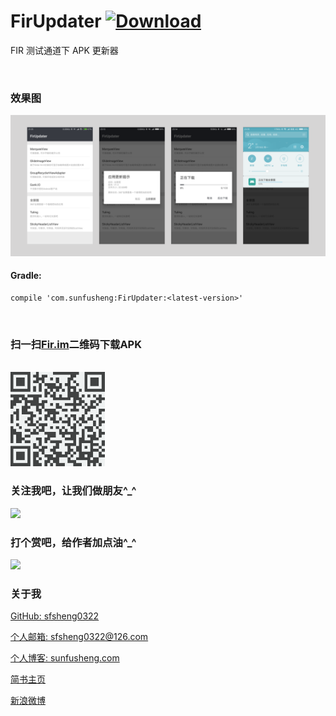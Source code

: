 # FirUpdater [ ![Download](https://api.bintray.com/packages/sfsheng0322/maven/FirUpdater/images/download.svg) ](https://bintray.com/sfsheng0322/maven/FirUpdater/_latestVersion)

FIR 测试通道下 APK 更新器 

<br/>

### 效果图

<img src="/resources/res.png" >

<br/>

#### Gradle:

    compile 'com.sunfusheng:FirUpdater:<latest-version>'

<br/>

### 扫一扫[Fir.im](https://fir.im/FirUpdater)二维码下载APK

<br/>

<img src="/resources/fir.im.png" style="width: 30%;" alt="s">

<br/>

### 关注我吧，让我们做朋友^_^

<img src="http://ourvm0t8d.bkt.clouddn.com/follow_me.png">

### 打个赏吧，给作者加点油^_^

<img src="http://ourvm0t8d.bkt.clouddn.com/reward_me.png" >

### 关于我

[GitHub: sfsheng0322](https://github.com/sfsheng0322)  

[个人邮箱: sfsheng0322@126.com](https://mail.126.com/)
  
[个人博客: sunfusheng.com](http://sunfusheng.com/)
  
[简书主页](http://www.jianshu.com/users/88509e7e2ed1/latest_articles)
  
[新浪微博](http://weibo.com/u/3852192525) 
